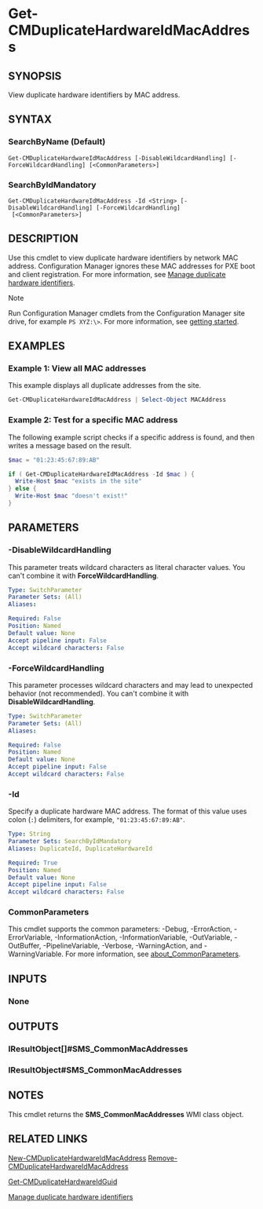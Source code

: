 ﻿---
external help file: AdminUI.PS.dll-Help.xml
Module Name: ConfigurationManager
ms.date: 03/25/2021
online version:
schema: 2.0.0
---

# Get-CMDuplicateHardwareIdMacAddress

## SYNOPSIS

View duplicate hardware identifiers by MAC address.

## SYNTAX

### SearchByName (Default)
```
Get-CMDuplicateHardwareIdMacAddress [-DisableWildcardHandling] [-ForceWildcardHandling] [<CommonParameters>]
```

### SearchByIdMandatory
```
Get-CMDuplicateHardwareIdMacAddress -Id <String> [-DisableWildcardHandling] [-ForceWildcardHandling]
 [<CommonParameters>]
```

## DESCRIPTION

Use this cmdlet to view duplicate hardware identifiers by network MAC address. Configuration Manager ignores these MAC addresses for PXE boot and client registration. For more information, see [Manage duplicate hardware identifiers](/mem/configmgr/core/clients/manage/manage-clients#manage-duplicate-hardware-identifiers).

>[!NOTE]
> Run Configuration Manager cmdlets from the Configuration Manager site drive, for example `PS XYZ:\>`. For more information, see [getting started](/powershell/sccm/overview).

## EXAMPLES

### Example 1: View all MAC addresses

This example displays all duplicate addresses from the site.

```powershell
Get-CMDuplicateHardwareIdMacAddress | Select-Object MACAddress
```

### Example 2: Test for a specific MAC address

The following example script checks if a specific address is found, and then writes a message based on the result.

```powershell
$mac = "01:23:45:67:89:AB"

if ( Get-CMDuplicateHardwareIdMacAddress -Id $mac ) {
  Write-Host $mac "exists in the site"
} else {
  Write-Host $mac "doesn't exist!"
}
```

## PARAMETERS

### -DisableWildcardHandling

This parameter treats wildcard characters as literal character values. You can't combine it with **ForceWildcardHandling**.

```yaml
Type: SwitchParameter
Parameter Sets: (All)
Aliases:

Required: False
Position: Named
Default value: None
Accept pipeline input: False
Accept wildcard characters: False
```

### -ForceWildcardHandling

This parameter processes wildcard characters and may lead to unexpected behavior (not recommended). You can't combine it with **DisableWildcardHandling**.

```yaml
Type: SwitchParameter
Parameter Sets: (All)
Aliases:

Required: False
Position: Named
Default value: None
Accept pipeline input: False
Accept wildcard characters: False
```

### -Id

Specify a duplicate hardware MAC address. The format of this value uses colon (`:`) delimiters, for example, `"01:23:45:67:89:AB"`.

```yaml
Type: String
Parameter Sets: SearchByIdMandatory
Aliases: DuplicateId, DuplicateHardwareId

Required: True
Position: Named
Default value: None
Accept pipeline input: False
Accept wildcard characters: False
```

### CommonParameters
This cmdlet supports the common parameters: -Debug, -ErrorAction, -ErrorVariable, -InformationAction, -InformationVariable, -OutVariable, -OutBuffer, -PipelineVariable, -Verbose, -WarningAction, and -WarningVariable. For more information, see [about_CommonParameters](http://go.microsoft.com/fwlink/?LinkID=113216).

## INPUTS

### None
## OUTPUTS

### IResultObject[]#SMS_CommonMacAddresses
### IResultObject#SMS_CommonMacAddresses
## NOTES

This cmdlet returns the **SMS_CommonMacAddresses** WMI class object.

## RELATED LINKS

[New-CMDuplicateHardwareIdMacAddress](New-CMDuplicateHardwareIdMacAddress.md)
[Remove-CMDuplicateHardwareIdMacAddress](Remove-CMDuplicateHardwareIdMacAddress.md)

[Get-CMDuplicateHardwareIdGuid](Get-CMDuplicateHardwareIdGuid.md)

[Manage duplicate hardware identifiers](/mem/configmgr/core/clients/manage/manage-clients#manage-duplicate-hardware-identifiers)
